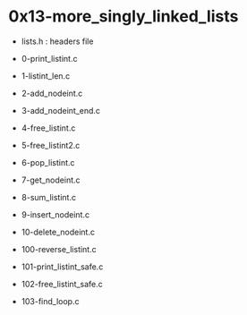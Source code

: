# 0x13-more\_singly\_linked\_lists

* lists.h : headers file

* 0-print\_listint.c

* 1-listint\_len.c

* 2-add\_nodeint.c

* 3-add\_nodeint\_end.c

* 4-free\_listint.c

* 5-free\_listint2.c

* 6-pop\_listint.c

* 7-get\_nodeint.c

* 8-sum\_listint.c

* 9-insert\_nodeint.c

* 10-delete\_nodeint.c

* 100-reverse\_listint.c

* 101-print\_listint\_safe.c

* 102-free\_listint\_safe.c

* 103-find\_loop.c

